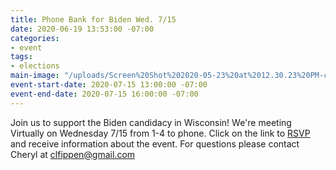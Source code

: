 ```yaml
---
title: Phone Bank for Biden Wed. 7/15
date: 2020-06-19 13:53:00 -07:00
categories:
- event
tags:
- elections
main-image: "/uploads/Screen%20Shot%202020-05-23%20at%2012.30.23%20PM-c4f6be.png"
event-start-date: 2020-07-15 13:00:00 -07:00
event-end-date: 2020-07-15 16:00:00 -07:00
---
```


Join us to support the Biden candidacy in Wisconsin! 
We're meeting Virtually on Wednesday 7/15 from 1-4 to phone.  Click on the link to [RSVP](https://docs.google.com/forms/d/e/1FAIpQLSd7kbGIVpQtpb9AcR7ROZCyhKjhOq9FNm7h5y3mdYjGinOg_g/viewform) and receive information about the event. For questions please contact Cheryl at clfippen@gmail.com
